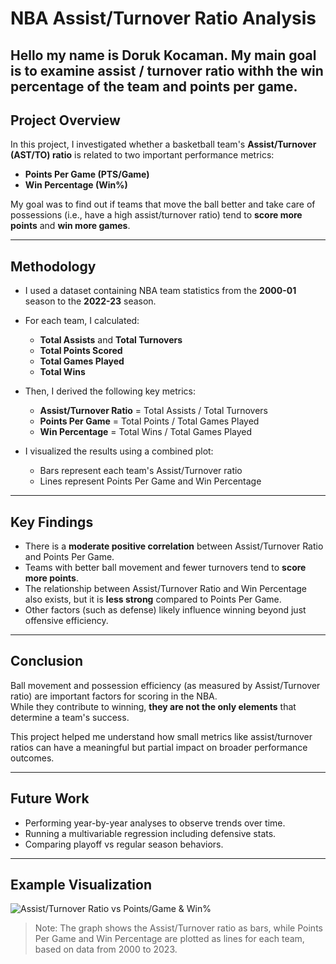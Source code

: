 # NBA Assist/Turnover Ratio Analysis

## Hello my name is Doruk Kocaman. My main goal is to examine assist / turnover ratio withh the win percentage of the team and points per game. 


## Project Overview

In this project, I investigated whether a basketball team's **Assist/Turnover (AST/TO) ratio** is related to two important performance metrics:

- **Points Per Game (PTS/Game)**
- **Win Percentage (Win%)**

My goal was to find out if teams that move the ball better and take care of possessions (i.e., have a high assist/turnover ratio) tend to **score more points** and **win more games**.

---

## Methodology

- I used a dataset containing NBA team statistics from the **2000-01** season to the **2022-23** season.
- For each team, I calculated:
  - **Total Assists** and **Total Turnovers**
  - **Total Points Scored**
  - **Total Games Played**
  - **Total Wins**
- Then, I derived the following key metrics:
  - **Assist/Turnover Ratio** = Total Assists / Total Turnovers
  - **Points Per Game** = Total Points / Total Games Played
  - **Win Percentage** = Total Wins / Total Games Played

- I visualized the results using a combined plot:
  - Bars represent each team's Assist/Turnover ratio
  - Lines represent Points Per Game and Win Percentage

---

## Key Findings

- There is a **moderate positive correlation** between Assist/Turnover Ratio and Points Per Game.
- Teams with better ball movement and fewer turnovers tend to **score more points**.
- The relationship between Assist/Turnover Ratio and Win Percentage also exists, but it is **less strong** compared to Points Per Game.
- Other factors (such as defense) likely influence winning beyond just offensive efficiency.

---

## Conclusion

Ball movement and possession efficiency (as measured by Assist/Turnover ratio) are important factors for scoring in the NBA.  
While they contribute to winning, **they are not the only elements** that determine a team's success.

This project helped me understand how small metrics like assist/turnover ratios can have a meaningful but partial impact on broader performance outcomes.

---

## Future Work

- Performing year-by-year analyses to observe trends over time.
- Running a multivariable regression including defensive stats.
- Comparing playoff vs regular season behaviors.

---

## Example Visualization

![Assist/Turnover Ratio vs Points/Game & Win%](assist_turnover_vs_points_per_game.png)

> Note: The graph shows the Assist/Turnover ratio as bars, while Points Per Game and Win Percentage are plotted as lines for each team, based on data from 2000 to 2023.





